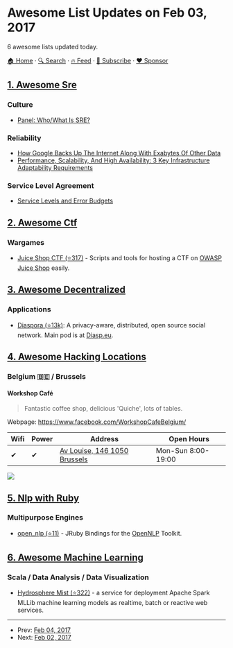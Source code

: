 # Awesome List Updates on Feb 03, 2017

6 awesome lists updated today.

[🏠 Home](/README.md) · [🔍 Search](https://www.trackawesomelist.com/search/) · [🔥 Feed](https://www.trackawesomelist.com/rss.xml) · [📮 Subscribe](https://trackawesomelist.us17.list-manage.com/subscribe?u=d2f0117aa829c83a63ec63c2f&id=36a103854c) · [❤️  Sponsor](https://github.com/sponsors/theowenyoung)



## [1. Awesome Sre](/content/dastergon/awesome-sre/README.md)

### Culture

*   [Panel: Who/What Is SRE?](https://www.usenix.org/conference/srecon16/program/presentation/definition-of-sre-panel)

### Reliability

*   [How Google Backs Up The Internet Along With Exabytes Of Other Data](http://highscalability.com/blog/2014/2/3/how-google-backs-up-the-internet-along-with-exabytes-of-othe.html)
*   [Performance, Scalability, And High Availability: 3 Key Infrastructure Adaptability Requirements](http://highscalability.com/blog/2017/2/2/performance-scalability-and-high-availability-3-key-infrastr.html)

### Service Level Agreement

*   [Service Levels and Error Budgets](https://www.usenix.org/conference/srecon16/program/presentation/jones)

## [2. Awesome Ctf](/content/apsdehal/awesome-ctf/README.md)

### Wargames

*   [Juice Shop CTF (⭐317)](https://github.com/bkimminich/juice-shop-ctf) - Scripts and tools for hosting a CTF on [OWASP Juice Shop](https://www.owasp.org/index.php/OWASP_Juice_Shop_Project) easily.

## [3. Awesome Decentralized](/content/croqaz/awesome-decentralized/README.md)

### Applications

*   [Diaspora (⭐13k)](https://github.com/diaspora/diaspora): A privacy-aware, distributed, open source social network. Main pod is at [Diasp.eu](https://diasp.eu).

## [4. Awesome Hacking Locations](/content/daviddias/awesome-hacking-locations/README.md)

### Belgium 🇧🇪 / Brussels

#### Workshop Café

> Fantastic coffee shop, delicious 'Quiche', lots of tables.

Webpage: <https://www.facebook.com/WorkshopCafeBelgium/>

| Wifi | Power | Address                                                          | Open Hours         |
| ---- | ----- | ---------------------------------------------------------------- | ------------------ |
| ✔    | ✔     | [Av Louise, 146 1050 Brussels](https://goo.gl/maps/hsGKR1Ytn6N2) | Mon-Sun 8:00-19:00 |

![](http://www.speedtest.net/result/6022204011.png)

## [5. Nlp with Ruby](/content/arbox/nlp-with-ruby/README.md)

### Multipurpose Engines

*   [open\_nlp (⭐11)](https://github.com/hck/open_nlp) -
    JRuby Bindings for the [OpenNLP](https://opennlp.apache.org/) Toolkit.

## [6. Awesome Machine Learning](/content/josephmisiti/awesome-machine-learning/README.md)

### Scala / Data Analysis / Data Visualization

*   [Hydrosphere Mist (⭐322)](https://github.com/Hydrospheredata/mist) - a service for deployment Apache Spark MLLib machine learning models as realtime, batch or reactive web services.

---

- Prev: [Feb 04, 2017](/content/2017/02/04/README.md)
- Next: [Feb 02, 2017](/content/2017/02/02/README.md)